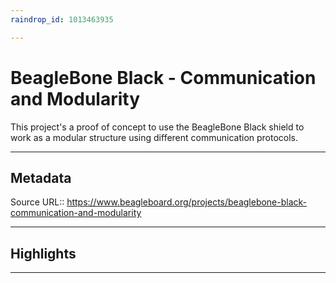```yaml
---
raindrop_id: 1013463935

---
```


# BeagleBone Black - Communication and Modularity
This project&#39;s a proof of concept to use the BeagleBone Black shield to work as a modular structure using different communication protocols.
___
## Metadata
Source URL:: https://www.beagleboard.org/projects/beaglebone-black-communication-and-modularity


___
## Highlights
___